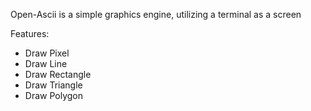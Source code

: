 Open-Ascii is a simple graphics engine, utilizing a terminal as a screen

Features:
- Draw Pixel
- Draw Line
- Draw Rectangle
- Draw Triangle
- Draw Polygon
